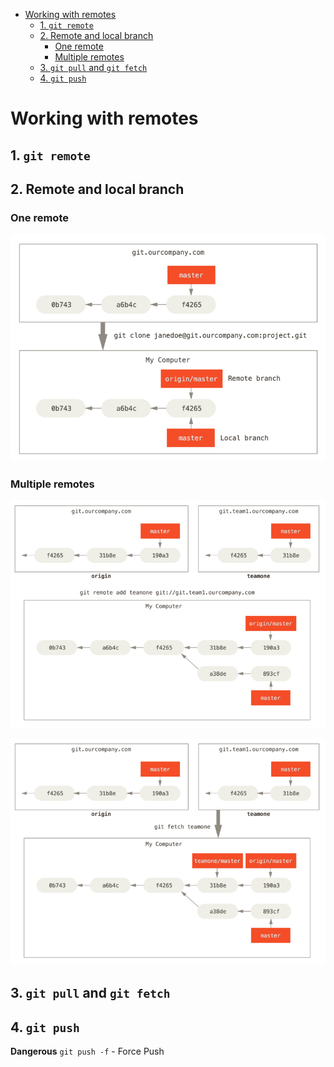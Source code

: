 - [Working with remotes](#working-with-remotes)
  - [1. `git remote`](#1-git-remote)
  - [2. Remote and local branch](#2-remote-and-local-branch)
    - [One remote](#one-remote)
    - [Multiple remotes](#multiple-remotes)
  - [3. `git pull` and `git fetch`](#3-git-pull-and-git-fetch)
  - [4. `git push`](#4-git-push)

# Working with remotes

## 1. `git remote`

## 2. Remote and local branch

### One remote

![](../assets/04-remote-branches-1.png)

### Multiple remotes

![](../assets/04-remote-branches-2.png)

![](../assets/04-remote-branches-3.png)

## 3. `git pull` and `git fetch`

## 4. `git push`

**Dangerous** `git push -f` - Force Push
